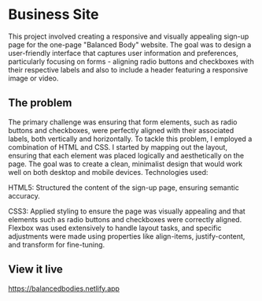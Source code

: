 # Business Site

This project involved creating a responsive and visually appealing sign-up page for the one-page "Balanced Body" website. The goal was to design a user-friendly interface that captures user information and preferences, particularly focusing on forms - aligning radio buttons and checkboxes with their respective labels and also to include a header featuring a responsive image or video.

## The problem

The primary challenge was ensuring that form elements, such as radio buttons and checkboxes, were perfectly aligned with their associated labels, both vertically and horizontally. To tackle this problem, I employed a combination of HTML and CSS. I started by mapping out the layout, ensuring that each element was placed logically and aesthetically on the page. The goal was to create a clean, minimalist design that would work well on both desktop and mobile devices. Technologies used: 


HTML5: Structured the content of the sign-up page, ensuring semantic accuracy.


CSS3: Applied styling to ensure the page was visually appealing and that elements such as radio buttons and checkboxes were correctly aligned. Flexbox was used extensively to handle layout tasks, and specific adjustments were made using properties like align-items, justify-content, and transform for fine-tuning.

## View it live

https://balancedbodies.netlify.app

